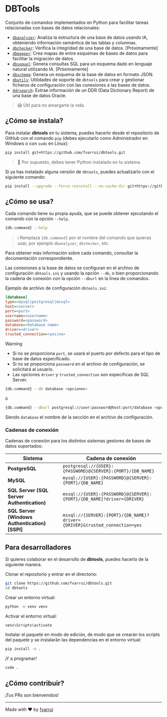# DBTools

Conjunto de comandos implementados en Python para facilitar tareas relacionadas con bases de datos relacionales:

- [`dbanalyzer`](src/dbanalyzer/README.md): Analiza la estructura de una base de datos usando IA, obteniendo información semántica de las tablas y columnas.
- [`dbchecker`](src/dbchecker/README.md): Verifica la integridad de una base de datos. [Próximamente]
- [`dbmapper`](src/dbmapper/README.md): Crea mapas de entre esquemas de bases de datos para facilitar la migración de datos.
- [`dbsequel`](src/dbsequel/README.md): Genera consultas SQL para un esquema dado en lenguaje natural utilizando IA. [Próximamente]
- [`dbschema`](src/dbschema/README.md): Genera un esquema de la base de datos en formato JSON.
- [`dbutils`](src/dbutils/README.md): Utilidades de soporte de `dbtools` para crear y gestionar ficheros de configuración con las conexiones a las bases de datos.
- [`ddrsearch`](src/ddrsearch/README.md): Extrae información de un DDR (Data Dictionary Report) de una base de datos Oracle.

> 😱 Útil para no amargarte la vida.

## ¿Cómo se instala?

Para instalar **dbtools** en tu sistema, puedes hacerlo desde el repositorio de GitHub con el comando `pip` (debes ejecutarlo como Administrador en Windows o con `sudo` en Linux):

```bash
pip install git+https://github.com/fvarrui/dbtools.git
```

> 🐍 Por supuesto, debes tener Python instalado en tu sistema.

Si ya has instalado alguna versión de `dbtools`, puedes actualizarlo con el siguiente comando:

```bash
pip install --upgrade --force-reinstall --no-cache-dir git+https://github.com/fvarrui/dbtools.git
```

## ¿Cómo se usa?

Cada comando tiene su propia ayuda, que se puede obtener ejecutando el comando con la opción `--help`.

```bash
{db.command} --help
```

> ℹ️ Remplaza `{db.command}` por el nombre del comando que quieras usar, por ejemplo `dbanalyzer`, `dbchecker`, etc.

Para obtener más información sobre cada comando, consultar la documentación correspondiente.

Las conexiones a la base de datos se configuran en el archivo de configuración `dbtools.ini` y usando la opción `--db`, o bien proporcionando la cadena de conexión con la opción `--dburl` en la línea de comandos.

Ejemplo de archivo de configuración `dbtools.ini`:

```ini
[database]
type=<mysql|postgresql|mssql>
host=<server>
port=<port>
username=<username>
password=<password>
database=<database name>
driver=<driver>
trusted_connection=<yes|no>
```

> [!WARNING]
> - Si no se proporciona `port`, se usará el puerto por defecto para el tipo de base de datos especificado.
> - Si no se proporciona `password` en el archivo de configuración, se solicitará al usuario.
> - Las opciones `driver` y `trusted_connection` son específicas de SQL Server.

```bash
{db.command} --db database <opciones>
```

ó 

```bash
{db.command} --dburl postgresql://user:password@host:port/database <opciones>
```

Siendo `database` el nombre de la sección en el archivo de configuración.

### Cadenas de conexión

Cadenas de conexión para los distintos sistemas gestores de bases de datos soportados:

| Sistema                                        | Cadena de conexión                                                         |
| ---------------------------------------------- | -------------------------------------------------------------------------- |
| **PostgreSQL**                                 | `postgresql://{USER}:{PASSWORD}@{SERVER}:{PORT}/{DB_NAME}`                 |
| **MySQL**                                      | `mysql://{USER}:{PASSWORD}@{SERVER}:{PORT}/{DB_NAME}`                      |
| **SQL Server (SQL Server Authentication)**     | `mssql://{USER}:{PASSWORD}@{SERVER}:{PORT}/{DB_NAME}?driver={DRIVER}`      |
| **SQL Server (Windows Authentication) [SSPI]** | `mssql://{SERVER}:{PORT}/{DB_NAME}?driver={DRIVER}&trusted_connection=yes` |


## Para desarrolladores

Si quieres colaborar en el desarrollo de **dbtools**, puedes hacerlo de la siguiente manera.

Clonar el repositorio y entrar en el directorio:

```bash
git clone https://github.com/fvarrui/dbtools.git
cd dbtools
```

Crear un entorno virtual:

```bash
python -m venv venv
```

Activar el entorno virtual:

```bash
venv\Scripts\activate
```

Instalar el paquete en modo de edición, de modo que se crearán los scripts del paquete y se instalarán las dependencias en el entorno virtual:

```bash
pip install -e .
```

¡Y a programar!

```bash
code .
```

## ¿Cómo contribuir?

¡Tus PRs son bienvenidos!

--- 

Made with ❤️ by [fvarrui](https://github.com/fvarrui)